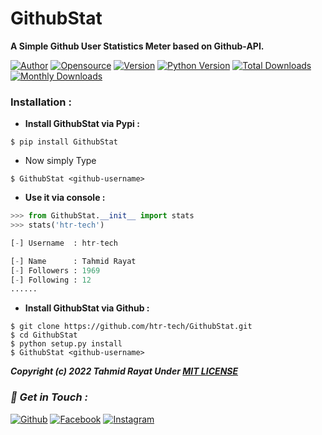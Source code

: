 # GithubStat
**A Simple Github User Statistics Meter based on Github-API.**

[![Author](https://img.shields.io/badge/Author-HTR--TECH-blue)](https://github.com/htr-tech)
[![Opensource](https://img.shields.io/badge/Open%20Source-Yes-green)](#)
[![Version](https://badge.fury.io/py/GithubStat.svg)](https://badge.fury.io/py/GithubStat)
[![Python Version](https://img.shields.io/pypi/pyversions/GithubStat.svg)](https://pypi.org/project/GithubStat)
[![Total Downloads](https://pepy.tech/badge/GithubStat)](https://pepy.tech/project/GithubStat)
[![Monthly Downloads](https://pepy.tech/badge/GithubStat/month)](https://pepy.tech/project/GithubStat/month)

### Installation :

- **Install GithubStat via Pypi :**
```
$ pip install GithubStat
```
- Now simply Type 
```
$ GithubStat <github-username>
```
- **Use it via console :**
```python
>>> from GithubStat.__init__ import stats
>>> stats('htr-tech')

[-] Username  : htr-tech

[-] Name      : Tahmid Rayat
[-] Followers : 1969
[-] Following : 12
......
```
- **Install GithubStat via Github :**
```
$ git clone https://github.com/htr-tech/GithubStat.git
$ cd GithubStat
$ python setup.py install
$ GithubStat <github-username>
```

***Copyright (c) 2022 Tahmid Rayat Under [MIT LICENSE](https://github.com/htr-tech/GithubStat/blob/master/LICENSE#L1)***

### *📡 Get in Touch :*
[![Github](https://img.shields.io/badge/Github-525252?style=for-the-badge&logo=github)](https://github.com/htr-tech)
[![Facebook](https://img.shields.io/badge/Facebook-3b5998?style=for-the-badge&logo=facebook)](https://fb.com/tahmid.rayat.official)
[![Instagram](https://img.shields.io/badge/Instagram-8a3ab9?style=for-the-badge&logo=instagram)](https://www.instagram.com/tahmid.rayat)


